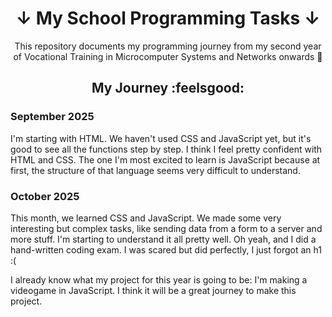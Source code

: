 <div align="center">

# ↓ My School Programming Tasks ↓

This repository documents my programming journey from my second year of Vocational Training in Microcomputer Systems and Networks onwards 🚀

## My Journey :feelsgood:

</div>

### September 2025

I'm starting with HTML. We haven't used CSS and JavaScript yet, but it's good to see all the functions step by step. I think I feel pretty confident with HTML and CSS. The one I'm most excited to learn is JavaScript because at first, the structure of that language seems very difficult to understand.

### October 2025

This month, we learned CSS and JavaScript. We made some very interesting but complex tasks, like sending data from a form to a server and more stuff. I'm starting to understand it all pretty well. Oh yeah, and I did a hand-written coding exam. I was scared but did perfectly, I just forgot an h1 :(

I already know what my project for this year is going to be: I'm making a videogame in JavaScript. I think it will be a great journey to make this project.
